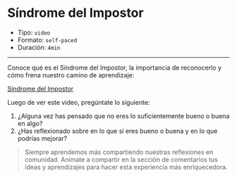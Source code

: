 # Síndrome del Impostor

* Tipo: `video`
* Formato: `self-paced`
* Duración: `4min`

***
Conoce qué es el Síndrome del Impostor, la importancia de reconocerlo y
cómo frena nuestro camino de aprendizaje:

[Síndrome del Impostor](https://vimeo.com/368362316)

Luego de ver este video, pregúntate lo siguiente:
1. ¿Alguna vez has pensado que no eres lo suficientemente bueno o buena en algo?
2. ¿Has reflexionado sobre en lo que sí eres bueno o buena y en lo que podrías
mejorar?

> Siempre aprendemos más compartiendo nuestras reflexiones en comunidad.
Anímate a compartir en la sección de comentarios tus ideas y aprendizajes
para hacer esta experiencia más enriquecedora.

